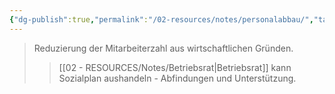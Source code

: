 ```yaml
---
{"dg-publish":true,"permalink":"/02-resources/notes/personalabbau/","tags":["betriebsrat/information","beschäftigung"],"noteIcon":"","updated":"2025-09-05T10:12:31.155+02:00"}
---
```


>Reduzierung der Mitarbeiterzahl aus wirtschaftlichen Gründen.
>>[[02 - RESOURCES/Notes/Betriebsrat\|Betriebsrat]] kann Sozialplan aushandeln - Abfindungen und Unterstützung.